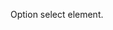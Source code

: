 Option select element.

<io-element-demo element="io-menu" properties='{"button": 0, "position": "pointer", "options": [{"label": "Red", "icon": "❤️", "options": [0,1,2]}, {"label": "Green", "icon": "💚", "options": [0,1,2]}, {"label": "Blue", "icon": "💙", "options": [0,1,2]}]}' config='{"button": ["io-option", {"options": [0, 1, 2]}], "position": ["io-option", {"options": ["pointer", "top", "right", "bottom", "left"]}]}'></io-element-demo>

<io-element-demo element="io-menu-options" properties='{"horizontal": false, "expanded": true, "options": [{"label": "Red", "icon": "❤️", "options": [0,1,2]}, {"label": "Green", "icon": "💚", "options": [0,1,2]}, {"label": "Blue", "icon": "💙", "options": [0,1,2]}]}'></io-element-demo>

<io-element-demo element="io-menu-item" properties='{"value": "undefined", "label": "Hearts", "icon": "❤", "hint": "more", "direction": "right", "options": [{"value": "❤️", "options": [{"label": "more", "options": [{"value": 4, "label": "four"}, {"value": 5, "label": "five"}, {"value": 6, "label": "six"}]}]}, {"value": "💚", "action": true, "options": [{"label": "more", "options": [{"value": 4, "label": "four"}, {"value": 5, "label": "five"}, {"value": 6, "label": "six"}]}]}, {"value": "💙", "options": [{"label": "more", "options": [{"value": 4, "label": "four"}, {"value": 5, "label": "five"}, {"value": 6, "label": "six"}]}]}]}' config='{"position": ["io-option", {"options": ["top", "right", "bottom", "left"]}]}'></io-element-demo>
